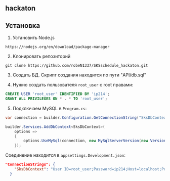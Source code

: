 ## hackaton 

## Установка

1. Установить Node.js
   
```https://nodejs.org/en/download/package-manager```

2. Клонировать репозиторий

```git clone https://github.com/robeN1337/SKSschedule_hackaton.git```

3. Создать БД. Скрипт создания находится по пути "API/db.sql"
   
4. Нужно создать пользователя `root_user` с root правами:

```sql
CREATE USER 'root_user' IDENTIFIED BY 'ip214';
GRANT ALL PRIVILEGES ON * . * TO 'root_user';
```

5. Подключаем MySQL в `Program.cs`:

```csharp
var connection = builder.Configuration.GetConnectionString("SksDbContext");
```

```csharp
builder.Services.AddDbContext<SksDbContext>(
    options =>
    {
        options.UseMySql(connection, new MySqlServerVersion(new Version(9, 1, 0)));
    });
```
Соединение находится в `appsettings.Development.json`:

```json
"ConnectionStrings": {
    "SksDbContext": "User ID=root_user;Password=ip214;Host=localhost;Port=3306;Database=db_sks"
  }
```


